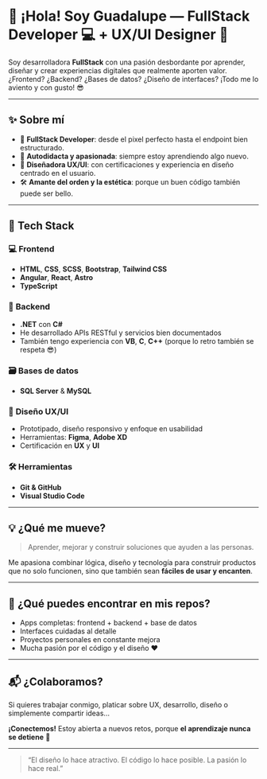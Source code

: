 
<!--
**Villasana4/Villasana4** is a ✨ _special_ ✨ repository because its `README.md` (this file) appears on your GitHub profile.

Here are some ideas to get you started:

- 🔭 I’m currently working on ...
- 🌱 I’m currently learning ...
- 👯 I’m looking to collaborate on ...
- 🤔 I’m looking for help with ...
- 💬 Ask me about ...
- 📫 How to reach me: ...
- 😄 Pronouns: ...
- ⚡ Fun fact: ...
-->
# 👋 ¡Hola! Soy Guadalupe — FullStack Developer 💻 + UX/UI Designer 🎨

Soy desarrolladora **FullStack** con una pasión desbordante por aprender, diseñar y crear experiencias digitales que realmente aporten valor.  
¿Frontend? ¿Backend? ¿Bases de datos? ¿Diseño de interfaces? ¡Todo me lo aviento y con gusto! 😎

---

## ✨ Sobre mí

- 🚀 **FullStack Developer**: desde el pixel perfecto hasta el endpoint bien estructurado.
- 🧠 **Autodidacta y apasionada**: siempre estoy aprendiendo algo nuevo.
- 🎨 **Diseñadora UX/UI**: con certificaciones y experiencia en diseño centrado en el usuario.
- 🛠️ **Amante del orden y la estética**: porque un buen código también puede ser bello.

---

## 🧰 Tech Stack

### 💻 **Frontend**
- **HTML**, **CSS**, **SCSS**, **Bootstrap**, **Tailwind CSS**
- **Angular**, **React**, **Astro**
- **TypeScript**

### 🧠 **Backend**
- **.NET** con **C#**
- He desarrollado APIs RESTful y servicios bien documentados
- También tengo experiencia con **VB**, **C**, **C++** (porque lo retro también se respeta 😎)

### 🗃️ **Bases de datos**
- **SQL Server** & **MySQL**

### 🎨 **Diseño UX/UI**
- Prototipado, diseño responsivo y enfoque en usabilidad
- Herramientas: **Figma**, **Adobe XD**
- Certificación en **UX** y **UI**

### 🛠️ **Herramientas**
- **Git & GitHub** 
- **Visual Studio Code**

---

## 💡 ¿Qué me mueve?

> Aprender, mejorar y construir soluciones que ayuden a las personas.

Me apasiona combinar lógica, diseño y tecnología para construir productos que no solo funcionen, sino que también sean **fáciles de usar y encanten**.

---

## 📂 ¿Qué puedes encontrar en mis repos?

- Apps completas: frontend + backend + base de datos
- Interfaces cuidadas al detalle
- Proyectos personales en constante mejora
- Mucha pasión por el código y el diseño ❤️

---

## 📬 ¿Colaboramos?

Si quieres trabajar conmigo, platicar sobre UX, desarrollo, diseño o simplemente compartir ideas…

**¡Conectemos!** Estoy abierta a nuevos retos, porque **el aprendizaje nunca se detiene** 🚀

---

> “El diseño lo hace atractivo. El código lo hace posible. La pasión lo hace real.”

